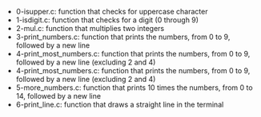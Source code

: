 * 0-isupper.c: function that checks for uppercase character
* 1-isdigit.c: function that checks for a digit (0 through 9)
* 2-mul.c: function that multiplies two integers
* 3-print_numbers.c: function that prints the numbers, from 0 to 9, followed by a new line
* 4-print_most_numbers.c: function that prints the numbers, from 0 to 9, followed by a new line (excluding 2 and 4)
* 4-print_most_numbers.c: function that prints the numbers, from 0 to 9, followed by a new line (excluding 2 and 4)
* 5-more_numbers.c: function that prints 10 times the numbers, from 0 to 14, followed by a new line
* 6-print_line.c: function that draws a straight line in the terminal

